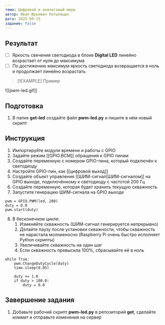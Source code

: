 ```yaml
---
тема: Цифровой и аналоговый миры
автор: Иван Юрьевич Потылицын
дата: 2025-09-15
задание: false
---
```


## Результат

- [ ] Яркость свечения светодиода в блоке **Digital LED** линейно возрастает от нуля до максимума
- [ ] По достижению максимум яркость светодиода возвращается в ноль и продолжает линейно возрастать

> [!EXAMPLE] Пример
> 
![[pwm-led.gif]]

## Подготовка

1. В папке **get-led** создайте файл **pwm-led.py** и пишите в нём новый скрипт

## Инструкция

1. Импортируйте модули времени и работы с GPIO
2. Задайте режим [[GPIO.BCM]] обращения к GPIO пинам
3. Создайте переменную с номером GPIO-пина, который подключён к светодиоду
4. Настройте GPIO-пин, как [[цифровой выход]]
5. Создайте объект управления [[ШИМ-сигнал|ШИМ-сигналом]] на GPIO выходе, подключённому к светодиоду с частотой 200 Гц
6. Создайте переменную, которая будет хранить текущую скважность
7. Запустите генерацию ШИМ-сигнала на GPIO выходе

```
pwm = GPIO.PWM(led, 200)
duty = 0.0
pwm.start(duty)
```

8. В бесконечном цикле:
    1. Изменяйте скважность (ШИМ-сигнал генерируется непрерывно)
    2. Делайте паузу после установки скважности, чтобы скважность не нарастала молниеносно (Raspberry Pi очень быстро исполняет Python скрипты)
    3. Увеличивайте скважность на один шаг
    4. Если скважность превысила 100%, сбрасывайте её в ноль

```
while True:
    pwm.ChangeDutyCycle(duty)
    time.sleep(0.05)
    
    duty += 1.0
    if duty > 100.0:
        duty = 0.0
```

## Завершение задания

1. Добавьте рабочий скрипт **pwm-led.py** в репозиторий **get**, сделайте коммит и отправьте изменения на сервер
